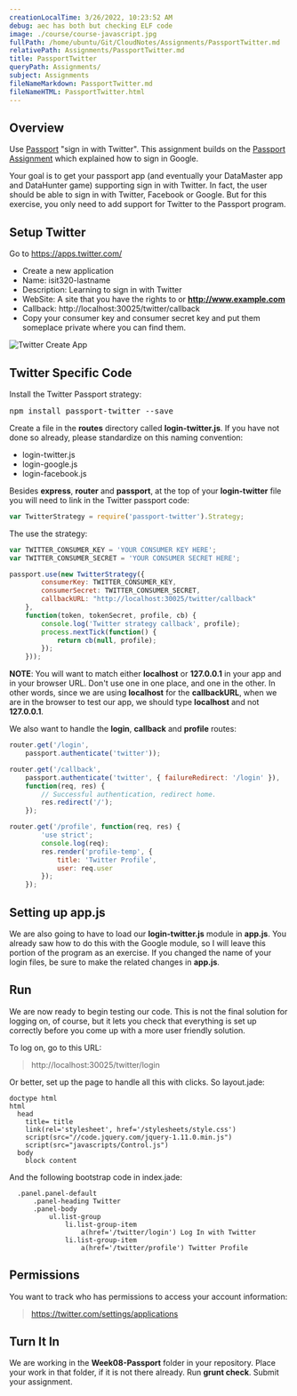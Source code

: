 ```yaml
---
creationLocalTime: 3/26/2022, 10:23:52 AM
debug: aec has both but checking ELF code
image: ./course/course-javascript.jpg
fullPath: /home/ubuntu/Git/CloudNotes/Assignments/PassportTwitter.md
relativePath: Assignments/PassportTwitter.md
title: PassportTwitter
queryPath: Assignments/
subject: Assignments
fileNameMarkdown: PassportTwitter.md
fileNameHTML: PassportTwitter.html
---
```



<!-- toc -->
<!-- tocstop -->

## Overview

Use [Passport](http://passportjs.org/) "sign in with Twitter". This assignment builds on the [Passport Assignment][passport] which explained how to sign in Google.

Your goal is to get your passport app (and eventually your DataMaster app and DataHunter game) supporting sign in with Twitter. In fact, the user should be able to sign in with Twitter, Facebook or Google. But for this exercise, you only need to add support for Twitter to the Passport program.

[passport]: http://www.ccalvert.net/books/CloudNotes/Assignments/Passport.html

## Setup Twitter

Go to https://apps.twitter.com/

- Create a new application
- Name: isit320-lastname
- Description: Learning to sign in with Twitter
- WebSite: A site that you have the rights to or **http://www.example.com**
- Callback: http://localhost:30025/twitter/callback
- Copy your consumer key and consumer secret key and put them someplace private where you can find them.

![Twitter Create App](https://s3.amazonaws.com/bucket01.elvenware.com/images/passport-twitter-create-app.png)


## Twitter Specific Code

Install the Twitter Passport strategy:

<pre>
npm install passport-twitter --save
</pre>

Create a file in the **routes** directory called **login-twitter.js**. If you have not done so already, please standardize on this naming convention:

- login-twitter.js
- login-google.js
- login-facebook.js

 Besides **express**, **router** and **passport**, at the top of your **login-twitter** file you will need to link in the Twitter passport code:

```javascript
var TwitterStrategy = require('passport-twitter').Strategy;
```

The use the strategy:

```javascript
var TWITTER_CONSUMER_KEY = 'YOUR CONSUMER KEY HERE';
var TWITTER_CONSUMER_SECRET = 'YOUR CONSUMER SECRET HERE';

passport.use(new TwitterStrategy({
        consumerKey: TWITTER_CONSUMER_KEY,
        consumerSecret: TWITTER_CONSUMER_SECRET,
        callbackURL: "http://localhost:30025/twitter/callback"        
    },
    function(token, tokenSecret, profile, cb) {
        console.log('Twitter strategy callback', profile);
        process.nextTick(function() {
            return cb(null, profile);
        });
    }));

```

**NOTE**: You will want to match either **localhost** or **127.0.0.1** in your app and in your browser URL. Don't use one in one place, and one in the other. In other words, since we are using **localhost** for the **callbackURL**, when we are in the browser to test our app, we should type **localhost** and not **127.0.0.1**.

We also want to handle the **login**, **callback** and **profile** routes:

```javascript
router.get('/login',
    passport.authenticate('twitter'));

router.get('/callback',
    passport.authenticate('twitter', { failureRedirect: '/login' }),
    function(req, res) {
        // Successful authentication, redirect home.
        res.redirect('/');
    });

router.get('/profile', function(req, res) {
        'use strict';
        console.log(req);
        res.render('profile-temp', {
            title: 'Twitter Profile',
            user: req.user
        });
    });
```

## Setting up app.js

We are also going to have to load our **login-twitter.js** module in **app.js**. You already saw how to do this with the Google module, so I will leave this portion of the program as an exercise. If you changed the name of your login files, be sure to make the related changes in **app.js**.

## Run

We are now ready to begin testing our code. This is not the final solution for logging on, of course, but it lets you check that everything is set up correctly before you come up with a more user friendly solution.

To log on, go to this URL:

> http://localhost:30025/twitter/login

Or better, set up the page to handle all this with clicks. So layout.jade:

```
doctype html
html
  head
    title= title
    link(rel='stylesheet', href='/stylesheets/style.css')
    script(src="//code.jquery.com/jquery-1.11.0.min.js")
    script(src="javascripts/Control.js")
  body
    block content
```

And the following bootstrap code in index.jade:

```
  .panel.panel-default
      .panel-heading Twitter
      .panel-body
          ul.list-group
              li.list-group-item
                  a(href='/twitter/login') Log In with Twitter
              li.list-group-item
                  a(href='/twitter/profile') Twitter Profile

```


## Permissions

You want to track who has permissions to access your account information:

> https://twitter.com/settings/applications


## Turn It In

We are working in the **Week08-Passport** folder in your repository. Place your work in that folder, if it is not there already. Run **grunt check**. Submit your assignment.

[1]: http://nodejs.org/api/process.html#process_process_nexttick_callback
